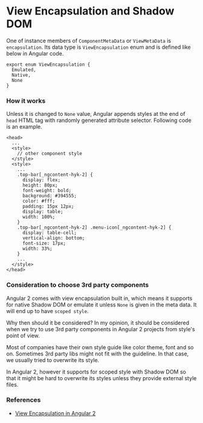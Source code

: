 # View Encapsulation and Shadow DOM

One of instance members of `ComponentMetaData` or `ViewMetaData` is `encapsulation`. Its data type is `ViewEncapsulation` enum and is defined like below in Angular code.

```
export enum ViewEncapsulation {
  Emulated,
  Native,
  None
}
```

### How it works

Unless it is changed to `None` value, Angular appends styles at the end of `head` HTML tag with randomly generated attribute selector. Following code is an example.

```
<head>
  ...
  <style>
    // other component style
  </style>
  <style>
    ...
    .top-bar[_ngcontent-hyk-2] {
      display: flex;
      height: 80px;
      font-weight: bold;
      background: #394555;
      color: #fff;
      padding: 15px 12px;
      display: table;
      width: 100%;
    }
    .top-bar[_ngcontent-hyk-2] .menu-icon[_ngcontent-hyk-2] {
      display: table-cell;
      vertical-align: bottom;
      font-size: 17px;
      width: 33%;
    }
    ...  
  </style>
</head>
```

### Consideration to choose 3rd party components

Angular 2 comes with view encapsulation built in, which means it supports for native Shadow DOM or emulate it unless `None` is given in the meta data. It will end up to have `scoped style`. 

Why then should it be considered? In my opinion, it should be considered when we try to use 3rd party components in Angular 2 projects from style's point of view. 

Most of companies have their own style guide like color theme, font and so on. Sometimes 3rd party libs might not fit with the guideline. In that case, we usually tried to overwrite its style.

In Angular 2, however it supports for scoped style with Shadow DOM so that it might be hard to overwrite its styles unless they provide external style files.

### References

* [View Encapsulation in Angular 2](http://blog.thoughtram.io/angular/2015/06/29/shadow-dom-strategies-in-angular2.html)
